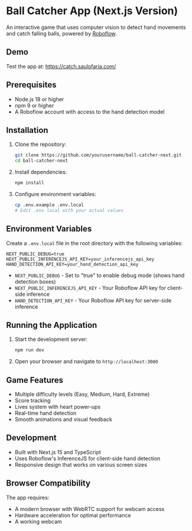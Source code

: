 # Ball Catcher App (Next.js Version)

An interactive game that uses computer vision to detect hand movements and catch falling balls, powered by [Roboflow](https://roboflow.com).

## Demo

Test the app at: https://catch.saulofaria.com/

## Prerequisites

- Node.js 18 or higher
- npm 9 or higher
- A Roboflow account with access to the hand detection model

## Installation

1. Clone the repository:

   ```bash
   git clone https://github.com/yourusername/ball-catcher-next.git
   cd ball-catcher-next
   ```

2. Install dependencies:

   ```bash
   npm install
   ```

3. Configure environment variables:
   ```bash
   cp .env.example .env.local
   # Edit .env.local with your actual values
   ```

## Environment Variables

Create a `.env.local` file in the root directory with the following variables:

```env
NEXT_PUBLIC_DEBUG=true
NEXT_PUBLIC_INFERENCEJS_API_KEY=your_inferencejs_api_key
HAND_DETECTION_API_KEY=your_hand_detection_api_key
```

- `NEXT_PUBLIC_DEBUG` - Set to "true" to enable debug mode (shows hand detection boxes)
- `NEXT_PUBLIC_INFERENCEJS_API_KEY` - Your Roboflow API key for client-side inference
- `HAND_DETECTION_API_KEY` - Your Roboflow API key for server-side inference

## Running the Application

1. Start the development server:

   ```bash
   npm run dev
   ```

2. Open your browser and navigate to `http://localhost:3000`

## Game Features

- Multiple difficulty levels (Easy, Medium, Hard, Extreme)
- Score tracking
- Lives system with heart power-ups
- Real-time hand detection
- Smooth animations and visual feedback

## Development

- Built with Next.js 15 and TypeScript
- Uses Roboflow's InferenceJS for client-side hand detection
- Responsive design that works on various screen sizes

## Browser Compatibility

The app requires:

- A modern browser with WebRTC support for webcam access
- Hardware acceleration for optimal performance
- A working webcam
